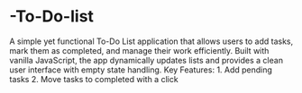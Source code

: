 # -To-Do-list
A simple yet functional To-Do List application that allows users to add tasks, mark them as completed, and manage their work efficiently. Built with vanilla JavaScript, the app dynamically updates lists and provides a clean user interface with empty state handling.  Key Features: 1. Add pending tasks 2. Move tasks to completed with a click
